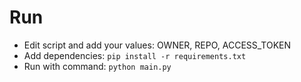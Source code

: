 # Run
 * Edit script and add your values: OWNER, REPO, ACCESS_TOKEN
 * Add dependencies: `pip install -r requirements.txt`
 * Run with command: `python main.py`
